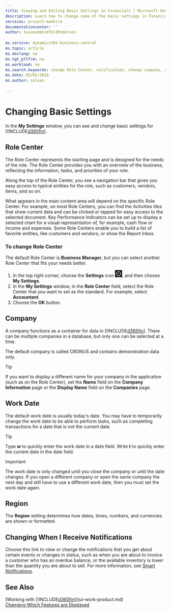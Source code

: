 ```yaml
---
title: Viewing and Editing Basic Settings in Financials | Microsoft Docs
description: Learn how to change some of the basic settings in Financials, for example, the Role Center, company, or the work date.
services: project-madeira
documentationcenter: ''
author: SusanneWindfeldPedersen

ms.service: dynamics365-business-central
ms.topic: article
ms.devlang: na
ms.tgt_pltfrm: na
ms.workload: na
ms.search.keywords: change Role Center, notification, change company, change work date
ms.date: 03/02/2018
ms.author: solsen

---
```

# Changing Basic Settings
In the **My Settings** window, you can see and change basic settings for [!INCLUDE[d365fin](includes/d365fin_md.md)].  

## Role Center
The Role Center represents the starting page and is designed for the needs of the role. The Role Center provides you with an overview of the business, reflecting the information, tasks, and priorities of your role.

Along the top of the Role Center, you see a navigation bar that gives you easy access to typical entities for the role, such as customers, vendors, items, and so on.

What appears in the main content area will depend on the specific Role Center. For example, on most Role Centers, you can find the Activities tiles that show current data and can be clicked or tapped for easy access to the selected document. Key Performance Indicators can be set up to display a selected chart for a visual representation of, for example, cash flow or income and expenses. Some Role Centers enable you to build a list of favorite entities, like customers and vendors, or show the Report Inbox.

### To change Role Center
The default Role Center is **Business Manager**, but you can select another Role Center that fits your needs better.
1. In the top right corner, choose the **Settings** icon ![Settings](media/ui-experience/settings_icon_small.png "Settings icon for role center"), and then choose **My Settings**.
2. In the **My Settings** window, in the **Role Center** field, select the Role Center that you want to set as the standard. For example, select **Accountant**.
3. Choose the **OK** button.

## Company
A company functions as a container for data in [!INCLUDE[d365fin](includes/d365fin_md.md)]. There can be multiple companies in a database, but only one can be selected at a time.

The default company is called CRONUS and contains demonstration data only.

> [!TIP]  
>   If you want to display a different name for your company in the application (such as on the Role Center), set the **Name** field on the **Company Information** page or the **Display Name** field on the **Companies** page.  

## Work Date
The default work date is usually today's date. You may have to temporarily change the work date to be able to perform tasks, such as completing transactions for a date that is not the current date.

> [!TIP]  
>   Type **w** to quickly enter the work date in a date field. Write **t** to quickly enter the current date in the date field.

> [!IMPORTANT]  
>   The work date is only changed until you close the company or until the date changes. If you open a different company or open the same company the next day and still have to use a different work date, then you must set the work date again.

## Region
The **Region** setting determines how dates, times, numbers, and currencies are shown or formatted.   

## Changing When I Receive Notifications
Choose this link to view or change the notifications that you get about certain events or changes in status, such as when you are about to invoice a customer who has an overdue balance, or the available inventory is lower than the quantity you are about to sell. For more information, see [Smart Notifications](ui-smart-notifications.md).

## See Also
[Working with [!INCLUDE[d365fin](includes/d365fin_md.md)]](ui-work-product.md)  
[Changing Which Features are Displayed](ui-experiences.md)  
